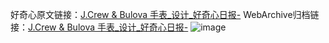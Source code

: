 好奇心原文链接：[J.Crew & Bulova 手表_设计_好奇心日报-](https://www.qdaily.com/articles/8049.html)
WebArchive归档链接：[J.Crew & Bulova 手表_设计_好奇心日报-](http://web.archive.org/web/20190623151955/https://www.qdaily.com/articles/8049.html)
![image](http://ww3.sinaimg.cn/large/007d5XDply1g3vcdbptzcj30u02kfk60)